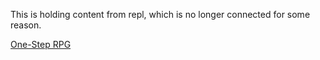 This is holding content from repl, which is no longer connected for some reason. 

[One-Step RPG](https://repl.it/@mizzbaerga/LameKookyDatalogs#Main.java "My terrible RPG")


